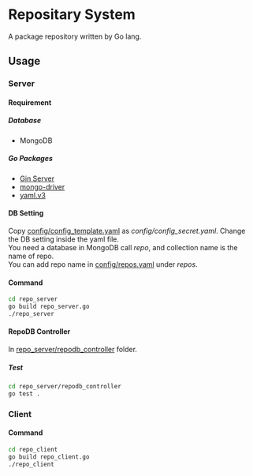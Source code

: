 # Repositary System
A package repository written by Go lang.

## Usage
### Server
#### Requirement
##### Database
- MongoDB
##### Go Packages
- [Gin Server](https://github.com/gin-gonic/gin)
- [mongo-driver](https://go.mongodb.org/mongo-driver)
- [yaml.v3](https://gopkg.in/yaml.v3)
  
#### DB Setting
Copy [config/config_template.yaml](repo_server/config/config_template.yaml) as *config/config_secret.yaml*. Change the DB setting inside the yaml file.</br>
You need a database in MongoDB call *repo*, and collection name is the name of repo.</br>
You can add repo name in [config/repos.yaml](repo_server/config/repos.yaml) under *repos*.

#### Command
```bash
cd repo_server
go build repo_server.go
./repo_server
```

#### RepoDB Controller
In [repo_server/repodb_controller](repo_server/repodb_controller) folder.
##### Test
```bash
cd repo_server/repodb_controller
go test .
```

### Client
#### Command
```bash
cd repo_client
go build repo_client.go
./repo_client
```
